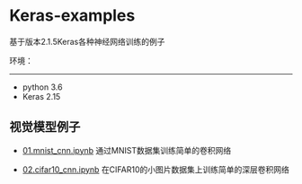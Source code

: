 # Keras-examples
基于版本2.1.5Keras各种神经网络训练的例子

环境：
***
* python 3.6
* Keras 2.15

## 视觉模型例子
* [01.mnist_cnn.ipynb](https://github.com/noending/Keras-examples/blob/master/mnist_cnn.ipynb) 通过MNIST数据集训练简单的卷积网络

* [02.cifar10_cnn.ipynb](https://github.com/noending/Keras-examples/blob/master/cifar10_cnn.ipynb) 在CIFAR10的小图片数据集上训练简单的深层卷积网络



